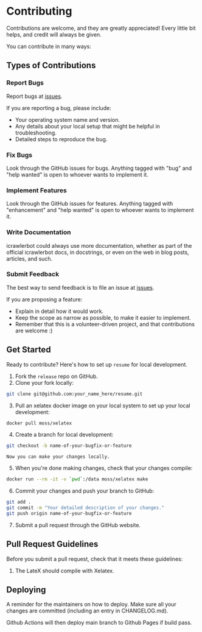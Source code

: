 # Contributing

Contributions are welcome, and they are greatly appreciated! Every little bit
helps, and credit will always be given.

You can contribute in many ways:

## Types of Contributions


### Report Bugs

Report bugs at [issues][].

If you are reporting a bug, please include:

- Your operating system name and version.
- Any details about your local setup that might be helpful in
  troubleshooting.
- Detailed steps to reproduce the bug.

### Fix Bugs

Look through the GitHub issues for bugs. Anything tagged with "bug" and "help
wanted" is open to whoever wants to implement it.

### Implement Features

Look through the GitHub issues for features. Anything tagged with "enhancement"
and "help wanted" is open to whoever wants to implement it.

### Write Documentation

icrawlerbot could always use more documentation, whether as part of the
official icrawlerbot docs, in docstrings, or even on the web in blog posts,
articles, and such.

### Submit Feedback

The best way to send feedback is to file an issue at [issues][].

If you are proposing a feature:

- Explain in detail how it would work.
- Keep the scope as narrow as possible, to make it easier to implement.
- Remember that this is a volunteer-driven project, and that contributions
  are welcome :)

## Get Started

Ready to contribute? Here's how to set up `resume` for local development.

1. Fork the `release` repo on GitHub.
2. Clone your fork locally:

```sh
git clone git@github.com:your_name_here/resume.git
```

3. Pull an xelatex docker image on your local system to set up your local development:

```sh
docker pull moss/xelatex
```

4. Create a branch for local development:

```sh
git checkout -b name-of-your-bugfix-or-feature
```

    Now you can make your changes locally.

5. When you're done making changes, check that your changes compile:

```sh
docker run --rm -it -v `pwd`:/data moss/xelatex make
```

6. Commit your changes and push your branch to GitHub:

```sh
git add .
git commit -m "Your detailed description of your changes."
git push origin name-of-your-bugfix-or-feature
```

7. Submit a pull request through the GitHub website.

## Pull Request Guidelines

Before you submit a pull request, check that it meets these guidelines:

1. The LateX should compile with Xelatex.

## Deploying

A reminder for the maintainers on how to deploy.
Make sure all your changes are committed (including an entry in CHANGELOG.md).

Github Actions will then deploy main branch to Github Pages if build pass.

[issues]: https://github.com/damoun/release/issues
[pull-request]: https://travis-ci.org/damoun/release/pull_requests